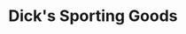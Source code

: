 ---
title: "Dick's Sporting Goods"
url: /rochester/dicks-sporting-goods-greece-ridge-center-drive/
shop: Sport
---